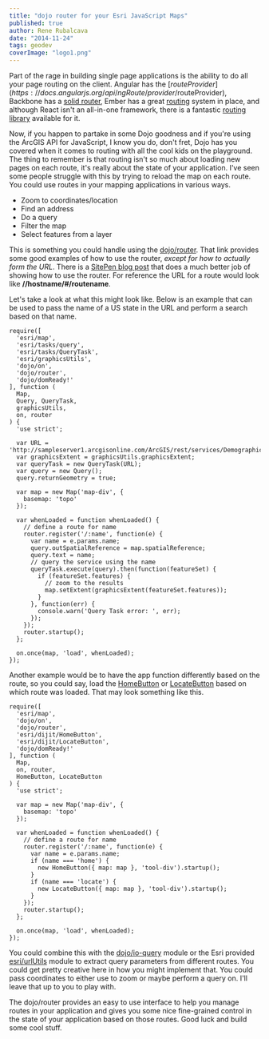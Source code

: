 ```yaml
---
title: "dojo router for your Esri JavaScript Maps"
published: true
author: Rene Rubalcava
date: "2014-11-24"
tags: geodev
coverImage: "logo1.png"
---
```


Part of the rage in building single page applications is the ability to do all your page routing on the client. Angular has the [$routeProvider](https://docs.angularjs.org/api/ngRoute/provider/$routeProvider), Backbone has a [solid router](http://backbonejs.org/#Router), Ember has a great [routing](http://emberjs.com/guides/routing/) system in place, and although React isn't an all-in-one framework, there is a fantastic [routing library](https://github.com/rackt/react-router) available for it.

Now, if you happen to partake in some Dojo goodness and if you're using the ArcGIS API for JavaScript, I know you do, don't fret, Dojo has you covered when it comes to routing with all the cool kids on the playground. The thing to remember is that routing isn't so much about loading new pages on each route, it's really about the state of your application. I've seen some people struggle with this by trying to reload the map on each route. You could use routes in your mapping applications in various ways.

- Zoom to coordinates/location
- Find an address
- Do a query
- Filter the map
- Select features from a layer

This is something you could handle using the [dojo/router](http://dojotoolkit.org/reference-guide/1.10/dojo/router.html). That link provides some good examples of how to use the router, _except for how to actually form the URL_. There is a [SitePen blog post](http://www.sitepen.com/blog/2014/06/18/dojo-faq-does-dojo-have-routing-like-backbone-and-embe/) that does a much better job of showing how to use the router. For reference the URL for a route would look like **//hostname/#/routename**.

Let's take a look at what this might look like. Below is an example that can be used to pass the name of a US state in the URL and perform a search based on that name.

```
require([
  'esri/map',
  'esri/tasks/query',
  'esri/tasks/QueryTask',
  'esri/graphicsUtils',
  'dojo/on',
  'dojo/router',
  'dojo/domReady!'
], function (
  Map,
  Query, QueryTask,
  graphicsUtils,
  on, router
) {
  'use strict';

  var URL = 'http://sampleserver1.arcgisonline.com/ArcGIS/rest/services/Demographics/ESRI_Census_USA/MapServer/5';
  var graphicsExtent = graphicsUtils.graphicsExtent;
  var queryTask = new QueryTask(URL);
  var query = new Query();
  query.returnGeometry = true;

  var map = new Map('map-div', {
    basemap: 'topo'
  });

  var whenLoaded = function whenLoaded() {
    // define a route for name
    router.register('/:name', function(e) {
      var name = e.params.name;
      query.outSpatialReference = map.spatialReference;
      query.text = name;
      // query the service using the name
      queryTask.execute(query).then(function(featureSet) {
        if (featureSet.features) {
          // zoom to the results
          map.setExtent(graphicsExtent(featureSet.features));
        }
      }, function(err) {
        console.warn('Query Task error: ', err);
      });
    });
    router.startup();
  };

  on.once(map, 'load', whenLoaded);
});
```

Another example would be to have the app function differently based on the route, so you could say, load the [HomeButton](https://developers.arcgis.com/javascript/jsapi/homebutton-amd.html) or [LocateButton](https://developers.arcgis.com/javascript/jsapi/locatebutton-amd.html) based on which route was loaded. That may look something like this.

```
require([
  'esri/map',
  'dojo/on',
  'dojo/router',
  'esri/dijit/HomeButton',
  'esri/dijit/LocateButton',
  'dojo/domReady!'
], function (
  Map,
  on, router,
  HomeButton, LocateButton
) {
  'use strict';

  var map = new Map('map-div', {
    basemap: 'topo'
  });

  var whenLoaded = function whenLoaded() {
    // define a route for name
    router.register('/:name', function(e) {
      var name = e.params.name;
      if (name === 'home') {
        new HomeButton({ map: map }, 'tool-div').startup();
      }
      if (name === 'locate') {
        new LocateButton({ map: map }, 'tool-div').startup();
      }
    });
    router.startup();
  };

  on.once(map, 'load', whenLoaded);
});
```

You could combine this with the [dojo/io-query](http://dojotoolkit.org/reference-guide/1.10/dojo/io-query.html) module or the Esri provided [esri/urlUtils](https://developers.arcgis.com/javascript/jsapi/esri.urlutils-amd.html) module to extract query parameters from different routes. You could get pretty creative here in how you might implement that. You could pass coordinates to either use to zoom or maybe perform a query on. I'll leave that up to you to play with.

The dojo/router provides an easy to use interface to help you manage routes in your application and gives you some nice fine-grained control in the state of your application based on those routes. Good luck and build some cool stuff.
